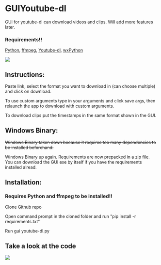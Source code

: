 # GUIYoutube-dl
GUI for youtube-dl can download videos and clips. Will add more features later.

### Requirements!!
[Python](https://www.python.org/downloads/), [ffmpeg](https://ffmpeg.org/download.html), [Youtube-dl](https://pypi.org/project/youtube_dl/), [wxPython](https://pypi.org/project/wxPython/)

<img src='https://github.com/Shalmon123/GUIYoutube-dl/blob/main/gui-v6.png?raw=true'>

## Instructions:
Paste link, select the format you want to download in (can choose multiple) and click on download.

To use custom arguments type in your arguments and click save args, then relaunch the app to download with custom arguments.

To download clips put the timestamps in the same format shown in the GUI.

## Windows Binary:
~~Windows Binary taken down because it requires too many dependencies to be installed beforehand.~~

Windows Binary up again. Requirements are now prepacked in a zip file. You can download the GUI exe by itself if you have the requirements installed alread.



## Installation:
### Requires Python and ffmpeg to be installed!!

Clone Github repo

Open command prompt in the cloned folder and run "pip install -r requirements.txt"

Run gui youtube-dl.py


## Take a look at the code

<img src='https://github.com/Shalmon123/GUIYoutube-dl/blob/main/codev2.png?raw=true'>
